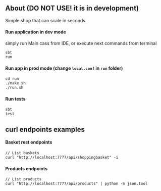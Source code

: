 ## About (DO NOT USE! it is in development)
Simple shop that can scale in seconds

#### Run application in dev mode
simply run Main cass from IDE, or execute next commands from terminal
```
sbt
run
```

#### Run app in prod mode (change `local.conf` in `run` folder)
```
cd run
./make.sh
./run.sh
```

#### Run tests
```
sbt
test
```

## curl endpoints examples
#### Basket rest endpoints
```
// List baskets
curl "http://localhost:7777/api/shoppingbasket" -i
```

#### Products endpoints
```
// List products
curl "http://localhost:7777/api/products" | python -m json.tool
```